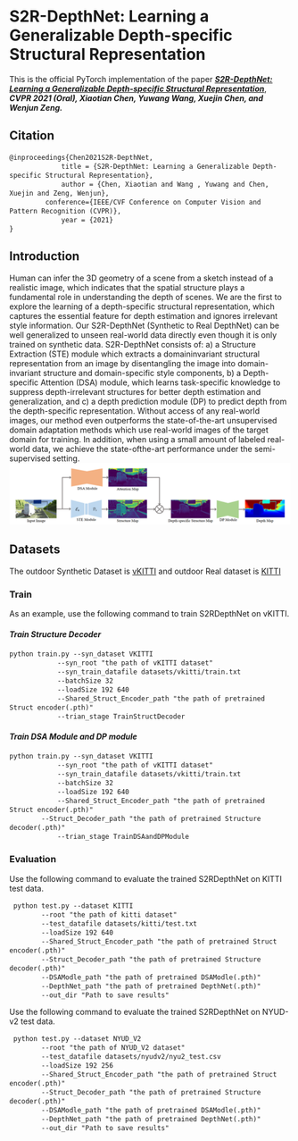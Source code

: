 # S2R-DepthNet: Learning a Generalizable Depth-specific Structural Representation

This is the official PyTorch implementation of the paper [***S2R-DepthNet: Learning a Generalizable Depth-specific Structural Representation***](https://arxiv.org/abs/2104.00877), ***CVPR 2021 (Oral), Xiaotian Chen, Yuwang Wang, Xuejin Chen, and Wenjun Zeng.***


## Citation

```
@inproceedings{Chen2021S2R-DepthNet,
             title = {S2R-DepthNet: Learning a Generalizable Depth-specific Structural Representation},
             author = {Chen, Xiaotian and Wang , Yuwang and Chen, Xuejin and Zeng, Wenjun},
	     conference={IEEE/CVF Conference on Computer Vision and Pattern Recognition (CVPR)},
             year = {2021}   
}
```

## Introduction
Human can infer the 3D geometry of a scene from a sketch instead of a realistic image, which indicates that the spatial structure plays a fundamental role in understanding the depth of scenes. We are the first to explore the learning of a depth-specific structural representation, which captures the essential feature for depth estimation and ignores irrelevant style information. Our S2R-DepthNet (Synthetic to Real DepthNet) can be well generalized to unseen real-world data directly even though it is only trained on synthetic data. S2R-DepthNet consists of: a) a Structure Extraction (STE) module which extracts a domaininvariant structural representation from an image by disentangling the image into domain-invariant structure and domain-specific style components, b) a Depth-specific Attention (DSA) module, which learns task-specific knowledge to suppress depth-irrelevant structures for better depth estimation and generalization, and c) a depth prediction module (DP) to predict depth from the depth-specific representation. Without access of any real-world images, our method even outperforms the state-of-the-art unsupervised domain adaptation methods which use real-world images of the target domain for training. In addition, when using a small amount of labeled real-world data, we achieve the state-ofthe-art performance under the semi-supervised setting.
![figure](./img/overview.png)

## Datasets
The outdoor Synthetic Dataset is [vKITTI](http://www.europe.naverlabs.com/Research/Computer-Vision/Proxy-Virtual-Worlds) and outdoor Real dataset is [KITTI](http://www.cvlibs.net/datasets/kitti/)

### Train
As an example, use the following command to train S2RDepthNet on vKITTI.<br>
#### *Train Structure Decoder*

	python train.py --syn_dataset VKITTI
		        --syn_root "the path of vKITTI dataset"
		        --syn_train_datafile datasets/vkitti/train.txt
		        --batchSize 32
		        --loadSize 192 640
		        --Shared_Struct_Encoder_path "the path of pretrained Struct encoder(.pth)"
		        --trian_stage TrainStructDecoder
			
#### *Train DSA Module and DP module*

	python train.py --syn_dataset VKITTI
		        --syn_root "the path of vKITTI dataset"
		        --syn_train_datafile datasets/vkitti/train.txt
		        --batchSize 32
		        --loadSize 192 640
		        --Shared_Struct_Encoder_path "the path of pretrained Struct encoder(.pth)"
			--Struct_Decoder_path "the path of pretrained Structure decoder(.pth)"
		        --trian_stage TrainDSAandDPModule
	
### Evaluation
Use the following command to evaluate the trained S2RDepthNet on KITTI test data.<br>

	 python test.py --dataset KITTI
	 		--root "the path of kitti dataset"
			--test_datafile datasets/kitti/test.txt
			--loadSize 192 640
			--Shared_Struct_Encoder_path "the path of pretrained Struct encoder(.pth)"
			--Struct_Decoder_path "the path of pretrained Structure decoder(.pth)"
			--DSAModle_path "the path of pretrained DSAModle(.pth)"
			--DepthNet_path "the path of pretrained DepthNet(.pth)"
			--out_dir "Path to save results"
			
Use the following command to evaluate the trained S2RDepthNet on NYUD-v2 test data.<br>

	 python test.py --dataset NYUD_V2
	 		--root "the path of NYUD_V2 dataset"
			--test_datafile datasets/nyudv2/nyu2_test.csv
			--loadSize 192 256
			--Shared_Struct_Encoder_path "the path of pretrained Struct encoder(.pth)"
			--Struct_Decoder_path "the path of pretrained Structure decoder(.pth)"
			--DSAModle_path "the path of pretrained DSAModle(.pth)"
			--DepthNet_path "the path of pretrained DepthNet(.pth)"
			--out_dir "Path to save results"
			
			
						       
						       
						                      
